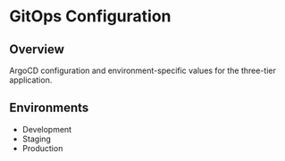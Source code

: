 # GitOps Configuration

## Overview
ArgoCD configuration and environment-specific values for the three-tier application.

## Environments
- Development
- Staging
- Production


```
